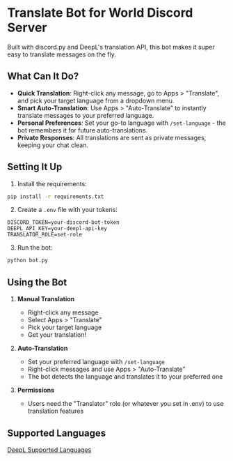 # Translate Bot for World Discord Server

Built with discord.py and DeepL's translation API, this bot makes it super easy to translate messages on the fly.

## What Can It Do?

- **Quick Translation**: Right-click any message, go to Apps > "Translate", and pick your target language from a dropdown menu.
- **Smart Auto-Translation**: Use Apps > "Auto-Translate" to instantly translate messages to your preferred language.
- **Personal Preferences**: Set your go-to language with `/set-language` - the bot remembers it for future auto-translations.
- **Private Responses**: All translations are sent as private messages, keeping your chat clean.

## Setting It Up

1. Install the requirements:
```bash
pip install -r requirements.txt
```

2. Create a `.env` file with your tokens:
```
DISCORD_TOKEN=your-discord-bot-token
DEEPL_API_KEY=your-deepl-api-key
TRANSLATOR_ROLE=set-role
```

3. Run the bot:
```bash
python bot.py
```

## Using the Bot

1. **Manual Translation**
   - Right-click any message
   - Select Apps > "Translate"
   - Pick your target language
   - Get your translation!

2. **Auto-Translation**
   - Set your preferred language with `/set-language`
   - Right-click messages and use Apps > "Auto-Translate"
   - The bot detects the language and translates it to your preferred one

3. **Permissions**
   - Users need the "Translator" role (or whatever you set in .env) to use translation features

## Supported Languages
[DeepL Supported Languages](https://developers.deepl.com/docs/zh/resources/supported-languages?utm_term=&utm_campaign=SE%7CPMAX%7CC%7CEnglish&utm_source=google&utm_medium=paid&hsa_acc=1083354268&hsa_cam=21579551002&hsa_grp=&hsa_ad=&hsa_src=x&hsa_tgt=&hsa_kw=&hsa_mt=&hsa_net=adwords&hsa_ver=3&gad_source=1&gclid=CjwKCAiAtYy9BhBcEiwANWQQL4e7Q8ia5O9_ikiz19WoX0gpPJsb4yVIept0hp78qFxD4xnCvf_dvBoCWaMQAvD_BwE)
